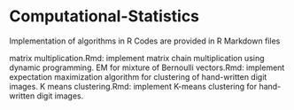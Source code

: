 # Computational-Statistics
Implementation of algorithms in R
Codes are provided in R Markdown files

matrix multiplication.Rmd: implement matrix chain multiplication using dynamic programming.
EM for mixture of Bernoulli vectors.Rmd: implement expectation maximization algorithm for clustering of hand-written digit images.
K means clustering.Rmd: implement K-means clustering for hand-written digit images.
